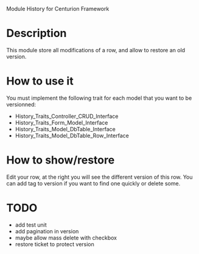 Module History for Centurion Framework

# Description

This module store all modifications of a row, and allow to restore an old version.

# How to use it

You must implement the following trait for each model that you want to be versionned:

* History_Traits_Controller_CRUD_Interface
* History_Traits_Form_Model_Interface
* History_Traits_Model_DbTable_Interface
* History_Traits_Model_DbTable_Row_Interface

# How to show/restore

Edit your row, at the right you will see the different version of this row.
You can add tag to version if you want to find one quickly or delete some.

# TODO

* add test unit
* add pagination in version
* maybe allow mass delete with checkbox
* restore ticket to protect version
